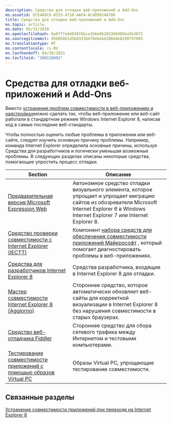 ```yaml
---
description: Средства для отладки веб-приложений и Add-Ons
ms.assetid: ECE4A9C6-8553-4718-AAFA-AC4D9924A786
title: Средства для отладки веб-приложений и Add-Ons
ms.topic: article
ms.date: 05/31/2018
ms.openlocfilehash: 6a8fffe64836f6bce2b6e8b203360d0bba5b3872
ms.sourcegitcommit: 95685061d5b0333bbf9e6ebd208dde8190f97005
ms.translationtype: MT
ms.contentlocale: ru-RU
ms.lasthandoff: 04/28/2021
ms.locfileid: "108116082"
---
```

# <a name="tools-for-debugging-web-applications-and-add-ons"></a>Средства для отладки веб-приложений и Add-Ons

Вместо [устранения проблем совместимости в веб-приложениях и надстройках](remediating-web-applications-and-add-ons.md)можно сделать так, чтобы веб-приложение или веб-сайт работали в стандартном режиме Windows Internet Explorer 8, написав код в самые последние веб-стандарты.

Чтобы полностью оценить любые проблемы в приложении или веб-сайте, следует изучить основную причину проблемы. Например, команда Internet Explorer определила основные причины, используя Средства для разработчиков и логически уменьшая возможные проблемы. В следующих разделах описаны некоторые средства, помогающие упростить процесс отладки.



| Section                                                                                                                    | Описание                                                                                                                                                                         |
|----------------------------------------------------------------------------------------------------------------------------|-------------------------------------------------------------------------------------------------------------------------------------------------------------------------------------|
| [Предварительная версия Microsoft Expression Web](microsoft-expression-web-superpreview.md)                                         | Автономное средство отладки визуального элемента, которое упрощает и упрощает миграцию сайтов из обозревателя Microsoft Internet Explorer 6 в Windows Internet Explorer 7 или Internet Explorer 8. |
| [Средство проверки совместимости с Internet Explorer (IECTT)](inernet-explorer-compatibility-test-tool--iectt-.md)                  | Компонент [набора средств для обеспечения совместимости приложений Майкрософт](/windows-hardware/get-started/adk-install) , который помогает диагностировать проблемы в веб-приложениях.       |
| [Средства для разработчиков Internet Explorer 8](internet-explorer-8-developer-tools.md)                                             | Средства разработчика, входящие в Internet Explorer 8 для отладки.                                                                                                         |
| [Мастер совместимости Internet Explorer 8 (Aggiorno)](inernet-explorer-8-compatibility-wizard--aggiorno-.md)              | Стороннее средство, которое автоматически обновляет веб-сайты для корректной визуализации в Internet Explorer 8 без нарушения совместимости в старых браузерах.                                |
| [Средство веб-отладчика Fiddler](fiddler-web-debugger-tool.md)                                                                 | Стороннее средство для сбора сетевого трафика между Интернетом и тестовыми компьютерами.                                                                                           |
| [Тестирование совместимости приложений с помощью образов Virtual PC](application-compatibility-testing-using-virtual-pc-images.md) | Образы Virtual PC, упрощающие тестирование совместимости.                                                                                                                              |



 

## <a name="related-topics"></a>Связанные разделы

<dl> <dt>

[Устранение совместимости приложений при переходе на Internet Explorer 8](addressing-application-compatibility-when-migrating-to-internet-explorer-8.md)
</dt> </dl>

 

 
